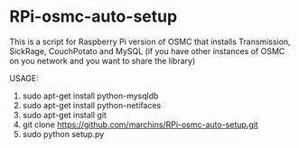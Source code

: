 # RPi-osmc-auto-setup
This is a script for Raspberry Pi version of OSMC that installs Transmission, SickRage, CouchPotato and MySQL (if you have other instances of OSMC on you network and you want to share the library)

USAGE:

1. sudo apt-get install python-mysqldb
2. sudo apt-get install python-netifaces
3. sudo apt-get install git
4. git clone https://github.com/marchins/RPi-osmc-auto-setup.git
5. sudo python setup.py

